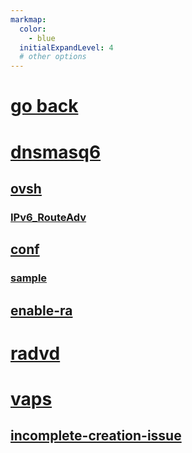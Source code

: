 ```yaml
---
markmap:
  color:
    - blue
  initialExpandLevel: 4
  # other options
---
```


# [go back](../index.html)
# [dnsmasq6](dnsmasq6/index.html)
## [ovsh](dnsmasq6/ovsh/index.html)
### [IPv6_RouteAdv](dnsmasq6/ovsh/IPv6_RouteAdv/index.html)
## [conf](dnsmasq6/conf/index.html)
### [sample](dnsmasq6/conf/sample/index.html)
## [enable-ra](dnsmasq6/enable-ra/index.html)
# [radvd](radvd/index.html)
# [vaps](vaps/index.html)
## [incomplete-creation-issue](vaps/incomplete-creation-issue/index.html)

